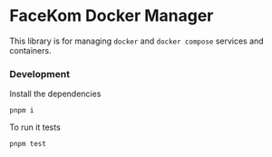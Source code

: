 # FaceKom Docker Manager

This library is for managing `docker` and `docker compose` services and containers.

### Development

Install the dependencies

```
pnpm i
```

To run it tests

```
pnpm test